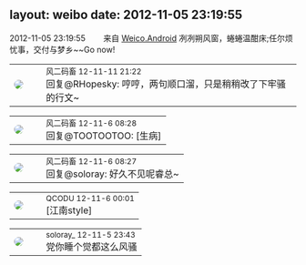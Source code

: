 layout: weibo
date: 2012-11-05 23:19:55
---
<meta name="referrer" content="no-referrer" />

2012-11-05 23:19:55  &nbsp;&nbsp;&nbsp;&nbsp;&nbsp;&nbsp; 来自 <a href="http://app.weibo.com/t/feed/l4RWD" rel="nofollow">Weico.Android</a>
冽冽朔风窗，蜷蜷温酣床;任尔烦忧事，交付与梦乡~~Go now! ​​​

<table style="width: 100%;">
  <tr>
    <td style="width: 40px;"><img style="border-radius:50%" src="https://tva3.sinaimg.cn/crop.0.0.639.639.50/6d2a6003jw8f3idy69w2gj20hs0hrt9g.jpg?KID=imgbed,tva&Expires=1624465756&ssig=DF84T7IUa6"></td>
    <td colspan="2"><small>风二码畜 12-11-11 21:22</small><br/>回复@RHopesky: 哼哼，两句顺口溜，只是稍稍改了下牢骚的行文~</td>
  </tr>
</table>

<table style="width: 100%;">
  <tr>
    <td style="width: 40px;"><img style="border-radius:50%" src="https://tva3.sinaimg.cn/crop.0.0.639.639.50/6d2a6003jw8f3idy69w2gj20hs0hrt9g.jpg?KID=imgbed,tva&Expires=1624465756&ssig=DF84T7IUa6"></td>
    <td colspan="2"><small>风二码畜 12-11-6 08:28</small><br/>回复@TOOTOOTOO: [生病]</td>
  </tr>
</table>

<table style="width: 100%;">
  <tr>
    <td style="width: 40px;"><img style="border-radius:50%" src="https://tva3.sinaimg.cn/crop.0.0.639.639.50/6d2a6003jw8f3idy69w2gj20hs0hrt9g.jpg?KID=imgbed,tva&Expires=1624465756&ssig=DF84T7IUa6"></td>
    <td colspan="2"><small>风二码畜 12-11-6 08:27</small><br/>回复@soloray: 好久不见呢睿总~</td>
  </tr>
</table>

<table style="width: 100%;">
  <tr>
    <td style="width: 40px;"><img style="border-radius:50%" src="https://tvax1.sinaimg.cn/crop.0.0.512.512.50/6b69631dly8g0l3egwcbcj20e80e8dfu.jpg?KID=imgbed,tva&Expires=1624465756&ssig=i7phulB%2BiA"></td>
    <td colspan="2"><small>QCODU 12-11-6 00:01</small><br/>[江南style]</td>
  </tr>
</table>

<table style="width: 100%;">
  <tr>
    <td style="width: 40px;"><img style="border-radius:50%" src="https://tvax1.sinaimg.cn/crop.2.0.716.716.50/67e1b88ely8fs6annilczj20sg0lcdgw.jpg?KID=imgbed,tva&Expires=1624465756&ssig=vthUbB7TXC"></td>
    <td colspan="2"><small>soloray_ 12-11-5 23:43</small><br/>党你睡个觉都这么风骚</td>
  </tr>
</table>
